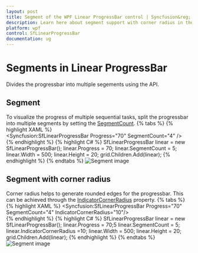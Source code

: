 ```yaml
---
layout: post
title: Segment of the WPF Linear ProgressBar control | Syncfusion&reg;
description: Learn here about segment support with corner radius in the Syncfusion&reg; WPF Linear ProgressBar control and more details.
platform: wpf
control: SfLinearProgressBar
documentation: ug
---
```

# Segments in Linear ProgressBar
Divides the progressbar into multiple segements using the API.

## Segment
To visualize the progress of multiple sequential tasks, split the progressbar into multiple segments by setting the [SegmentCount](https://help.syncfusion.com/cr/wpf/Syncfusion.UI.Xaml.ProgressBar.ProgressBarBase.html#Syncfusion_UI_Xaml_ProgressBar_ProgressBarBase_SegmentCountProperty).
{% tabs %}
{% highlight XAML %}      
<Syncfusion:SfLinearProgressBar Progress="70"  SegmentCount="4" />     
{% endhighlight %}
{% highlight C# %}
SfLinearProgressBar linear = new SfLinearProgressBar();
 linear.Progress = 70;
linear.SegmentCount = 5;
linear.Width = 500;
linear.Height = 20;
grid.Children.Add(linear);
{% endhighlight %}
{% endtabs %}
![Segment image](Segment_images/Segment.png)

## Segment with corner radius

Corner radius helps to generate rounded edges for the progressbar. This can be achieved through the [IndicatorCornerRadius](https://help.syncfusion.com/cr/wpf/Syncfusion.UI.Xaml.ProgressBar.ProgressBarBase.html#Syncfusion_UI_Xaml_ProgressBar_ProgressBarBase_IndicatorCornerRadiusProperty) property. 
{% tabs %}
{% highlight XAML %}
 <Syncfusion:SfLinearProgressBar Progress="70"  SegmentCount="4"  IndicatorCornerRadius="10"/>   
{% endhighlight %}
{% highlight C# %}
SfLinearProgressBar linear = new SfLinearProgressBar();
linear.Progress = 70;5
linear.SegmentCount = 5;
linear.IndicatorCornerRadius =10;
linear.Width = 500;
linear.Height = 20;
grid.Children.Add(linear);
{% endhighlight %}
{% endtabs %}
![Segment image](Segment_images/SegmentwithCornerradius.png)